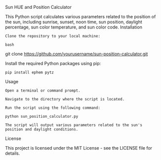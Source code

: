 Sun HUE and Position Calculator

This Python script calculates various parameters related to the position of the sun, including sunrise, sunset, noon time, sun position, daylight percentage, sun color temperature, and sun color code.
Installation

    Clone the repository to your local machine:

    bash

git clone https://github.com/yourusername/sun-position-calculator.git

Install the required Python packages using pip:

    pip install ephem pytz

Usage

    Open a terminal or command prompt.

    Navigate to the directory where the script is located.

    Run the script using the following command:

    python sun_position_calculator.py

    The script will output various parameters related to the sun's position and daylight conditions.

License

This project is licensed under the MIT License - see the LICENSE file for details.

